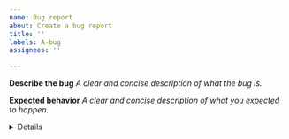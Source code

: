 ```yaml
---
name: Bug report
about: Create a bug report
title: ''
labels: A-bug
assignees: ''

---
```


**Describe the bug**
_A clear and concise description of what the bug is._


**Expected behavior**
_A clear and concise description of what you expected to happen._

<details>
  <summary>Details</summary>

**Bug reporter**
_[Tech Support, End user, Esri staff, self/team]_

**To Reproduce**
Steps to reproduce the behavior:
1. Go to '...'
2. Click on '....'
3. Scroll down to '....'
4. See error

**Environment**
 - OS: [Windows, macOS]
 - Adobe Apps: [Illustrator 2021, Photoshop 2021]
 - M4A Version [2.2, 3.0]
 - ArcGIS Pro: [2.7 Final, 2.8 build ####]
 - ArcGIS organization: [Online 8.4 prd, 9.1 devext, Enterprise 10.9 build ###]
 - ArcGIS info (if applicable/useful): Org URL, test account, user type, test data (URL or attach file)

**Data path**
_If applicable, add data to help reproduce your problem._

**Screenshots**
_If applicable, add screenshots to help explain your problem._


**Additional context**
_Add any other context about the problem here._
</details> 
